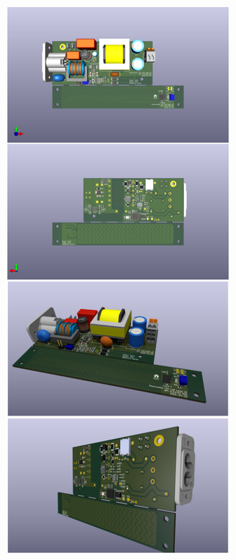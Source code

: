 ![Front View](Media/Front.png)
![Back View](Media/Back.png)
![Cool View](Media/ECE2799_LED-Lamp.png)
![Cooler View](Media/ECE2799_LED-Lamp_2.png)
